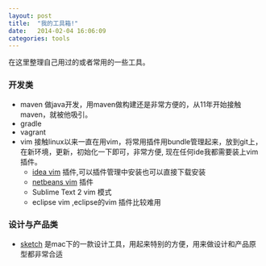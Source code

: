 ```yaml
---
layout: post
title:  "我的工具箱!"
date:   2014-02-04 16:06:09
categories: tools
---
```


在这里整理自己用过的或者常用的一些工具。

### 开发类
- maven 做java开发，用maven做构建还是非常方便的，从11年开始接触maven，就被他吸引。
- gradle
- vagrant
- vim 接触linux以来一直在用vim，将常用插件用bundle管理起来，放到git上，在新环境，更新，初始化一下即可，非常方便, 现在任何ide我都需要装上vim插件。
	- [idea vim](http://ideavim.sourceforge.net/) 插件,可以插件管理中安装也可以直接下载安装
	- [netbeans vim](http://jvi.sourceforge.net/) 插件
	- Sublime Text 2 vim 模式
	- eclipse vim ,eclipse的vim 插件比较难用

### 设计与产品类

- [sketch](/tools/2013/04/13/sketch.html) 是mac下的一款设计工具，用起来特别的方便，用来做设计和产品原型都非常合适